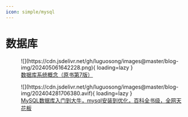 ```yaml
---
icon: simple/mysql
---
```


# 数据库

<figure markdown="span">
  ![](https://cdn.jsdelivr.net/gh/luguosong/images@master/blog-img/202405061642228.png){ loading=lazy }
  <figcaption><a href="https://book.douban.com/subject/35501216/">数据库系统概念（原书第7版）</a></figcaption>
</figure>

<figure markdown="span">
  ![](https://cdn.jsdelivr.net/gh/luguosong/images@master/blog-img/202404281706380.avif){ loading=lazy }
  <figcaption><a href="https://www.bilibili.com/video/BV1iq4y1u7vj">MySQL数据库入门到大牛，mysql安装到优化，百科全书级，全网天花板</a></figcaption>
</figure>
